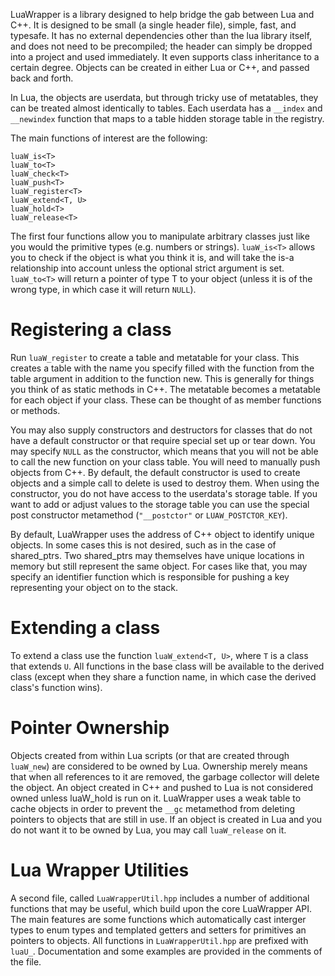 LuaWrapper is a library designed to help bridge the gab between Lua and C++.
It is designed to be small (a single header file), simple, fast, and typesafe.
It has no external dependencies other than the lua library itself, and does not
need to be precompiled; the header can simply be dropped into a project and
used immediately. It even supports class inheritance to a certain degree.
Objects can be created in either Lua or C++, and passed back and forth.

In Lua, the objects are userdata, but through tricky use of metatables, they
can be treated almost identically to tables. Each userdata has a `__index` and
`__newindex` function that maps to a table hidden storage table in the registry.

The main functions of interest are the following:

    luaW_is<T>
    luaW_to<T>
    luaW_check<T>
    luaW_push<T>
    luaW_register<T>
    luaW_extend<T, U>
    luaW_hold<T>
    luaW_release<T>

The first four functions allow you to manipulate arbitrary classes just like
you would the primitive types (e.g. numbers or strings). `luaW_is<T>` allows you
to check if the object is what you think it is, and will take the is-a
relationship into account unless the optional strict argument is set.
`luaW_to<T>` will return a pointer of type T to your object (unless it is of the
wrong type, in which case it will return `NULL`). 

# Registering a class

Run `luaW_register` to create a table and metatable for your class. This creates
a table with the name you specify filled with the function from the table
argument in addition to the function new. This is generally for things you
think of as static methods in C++. The metatable becomes a metatable for each
object if your class. These can be thought of as member functions or methods.

You may also supply constructors and destructors for classes that do not have a
default constructor or that require special set up or tear down. You may
specify `NULL` as the constructor, which means that you will not be able to call
the new function on your class table. You will need to manually push objects
from C++. By default, the default constructor is used to create objects and a
simple call to delete is used to destroy them. When using the constructor, you
do not have access to the userdata's storage table. If you want to add or
adjust values to the storage table you can use the special post constructor
metamethod (`"__postctor"` or `LUAW_POSTCTOR_KEY`).

By default, LuaWrapper uses the address of C++ object to identify unique
objects. In some cases this is not desired, such as in the case of shared_ptrs.
Two shared_ptrs may themselves have unique locations in memory but still
represent the same object. For cases like that, you may specify an identifier
function which is responsible for pushing a key representing your object on to
the stack.

# Extending a class

To extend a class use the function `luaW_extend<T, U>`, where `T` is a class
that extends `U`. All functions in the base class will be available to the
derived class (except when they share a function name, in which case the derived
class's function wins).

# Pointer Ownership

Objects created from within Lua scripts (or that are created through `luaW_new`)
are considered to be owned by Lua. Ownership merely means that when all
references to it are removed, the garbage collector will delete the object. An
object created in C++ and pushed to Lua is not considered owned unless
luaW_hold is run on it. LuaWrapper uses a weak table to cache objects in order
to prevent the `__gc` metamethod from deleting pointers to objects that are
still in use. If an object is created in Lua and you do not want it to be owned
by Lua, you may call `luaW_release` on it.

# Lua Wrapper Utilities

A second file, called `LuaWrapperUtil.hpp` includes a number of additional
functions that may be useful, which build upon the core LuaWrapper API. The
main features are some functions which automatically cast interger types to
enum types and templated getters and setters for primitives an pointers to
objects. All functions in `LuaWrapperUtil.hpp` are prefixed with `luaU_`.
Documentation and some examples are provided in the comments of the file.
